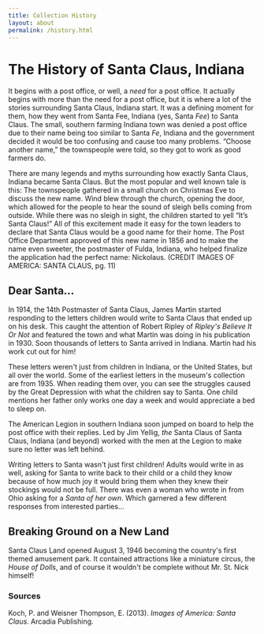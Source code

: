 ```yaml
---
title: Collection History
layout: about
permalink: /history.html
---  
```


# The History of Santa Claus, Indiana

It begins with a post office, or well, a *need* for a post office. It actually begins with more than the need for a post office, but it is where a lot of the stories surrounding Santa Claus, Indiana start. It was a defining moment for them, how they went from Santa Fee, Indiana (yes, Santa *Fee*) to Santa Claus. The small, southern farming Indiana town was denied a post office due to their name being too similar to Santa *Fe*, Indiana and the government decided it would be too confusing and cause too many problems. “Choose another name,” the townspeople were told, so they got to work as good farmers do. 

There are many legends and myths surrounding how exactly Santa Claus, Indiana became Santa Claus. But the most popular and well known tale is this: The townspeople gathered in a small church on Christmas Eve to discuss the new name. Wind blew through the church, opening the door, which allowed for the people to hear the sound of sleigh bells coming from outside. While there was no sleigh in sight, the children started to yell “It’s Santa Claus\!” All of this excitement made it easy for the town leaders to declare that Santa Claus would be a good name for their home. The Post Office Department approved of this new name in 1856 and to make the name even sweeter, the postmaster of Fulda, Indiana, who helped finalize the application had the perfect name: Nickolaus. (CREDIT IMAGES OF AMERICA: SANTA CLAUS, pg. 11\)

## Dear Santa... 

In 1914, the 14th Postmaster of Santa Claus, James Martin started responding to the letters children would write to Santa Claus that ended up on his desk. This caught the attention of Robert Ripley of *Ripley's Believe It Or Not* and featured the town and what Martin was doing in his publication in 1930. Soon thousands of letters to Santa arrived in Indiana. Martin had his work cut out for him!

These letters weren't just from children in Indiana, or the United States, but all over the world. Some of the earliest letters in the museum's collection are from 1935. When reading them over, you can see the struggles caused by the Great Depression with what the children say to Santa. One child mentions her father only works one day a week and would appreciate a bed to sleep on. 

The American Legion in southern Indiana soon jumped on board to help the post office with their replies. Led by Jim Yellig, *the* Santa Claus of Santa Claus, Indiana (and beyond) worked with the men at the Legion to make sure no letter was left behind. 

Writing letters to Santa wasn't just first children! Adults would write in as well, asking for Santa to write back to their child or a child they know because of how much joy it would bring them when they knew their stockings would not be full. There was even a woman who wrote in from Ohio asking for a *Santa of her own*. Which garnered a few different responses from interested parties...

## Breaking Ground on a New Land

Santa Claus Land opened August 3, 1946 becoming the country's first themed amusement park. It contained attractions like a miniature circus, the *House of Dolls*, and of course it wouldn't be complete without Mr. St. Nick himself! 


### Sources
Koch, P. and Weisner Thompson, E. (2013). *Images of America: Santa Claus.* Arcadia Publishing.